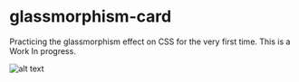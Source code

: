 # glassmorphism-card
Practicing the glassmorphism effect on CSS for the very first time. This is a Work In progress.

![alt text](https://imgur.com/hPBlu9E)
